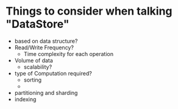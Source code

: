 # Things to consider when talking "DataStore"
 - based on data structure?
 - Read/Write Frequency?
   - Time complexity for each operation
 - Volume of data
   - scalability?
 - type of Computation required?
   - sorting
   - 
 - partitioning and sharding
 - indexing
